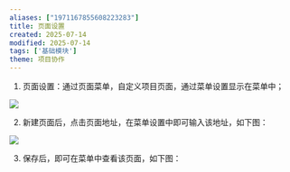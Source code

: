 ```yaml
---
aliases: ["1971167855608223283"]
title: 页面设置
created: 2025-07-14
modified: 2025-07-14
tags: ['基础模块']
theme: 项目协作
---
```


1. 页面设置：通过页面菜单，自定义项目页面，通过菜单设置显示在菜单中；

![](https://myhelpdoc.oss-cn-heyuan.aliyuncs.com/mdimages/831240ae7a83dcdee278a375d14dfc65.jpg)

2. 新建页面后，点击页面地址，在菜单设置中即可输入该地址，如下图：

![](https://myhelpdoc.oss-cn-heyuan.aliyuncs.com/mdimages/274560960fb005dc441355689d48e9b9.jpg)

3. 保存后，即可在菜单中查看该页面，如下图：

